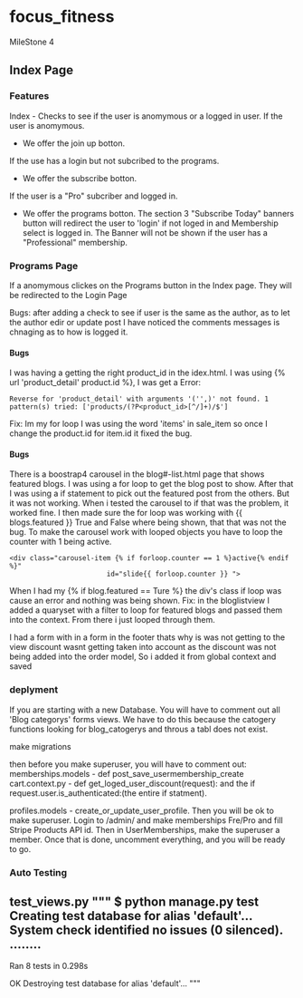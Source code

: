 # focus_fitness

 MileStone 4

## Index Page

### Features

Index - Checks to see if the user is anomymous or a logged in  user.
If the user is anomymous.

- We offer the join up botton.

If the use has a login but not subcribed to the programs.

- We offer the subscribe botton.

If the user is a "Pro" subcriber and logged in.

- We offer the programs botton.
The section 3 "Subscribe Today" banners button will redirect the user to 'login' if not loged in and Membership select is logged in.
The Banner will not be shown if the user has a "Professional" membership.

### Programs Page

If a anomymous clickes on the Programs button in the Index page. They will be redirected to the Login Page

 Bugs:
 after adding a check to see if user is the same as the author, as to let the author edir or update post I have noticed the comments messages is chnaging as to how is logged it.

#### Bugs

 I was having a getting the right product_id in the idex.html. I was using {% url 'product_detail' product.id %}, I was get a Error:  

~~~
Reverse for 'product_detail' with arguments '('',)' not found. 1 pattern(s) tried: ['products/(?P<product_id>[^/]+)/$']
~~~

Fix: Im my for loop I was using the word 'items' in sale_item so once I change the product.id for item.id it fixed the bug.

#### Bugs

There is a boostrap4 carousel in the blog#-list.html page that shows featured blogs. I was using a for loop to get the blog post to show. After that I was using a if statement to pick out the featured post from the others.
But it was not working.
When i tested the carousel to if that was the problem, it worked fine.
I then made sure the for loop was working with {{ blogs.featured }} True and False where being shown, that that was not the bug.
To make the carousel work with looped objects you have to loop the counter with 1 being active.
~~~
<div class="carousel-item {% if forloop.counter == 1 %}active{% endif %}"
                        id="slide{{ forloop.counter }} ">
~~~

When I had my {% if blog.featured == Ture %} the div's class if loop was cause an error and nothing was being shown.
Fix: in the bloglistview I added a quaryset with a filter to loop for featured blogs and passed them into the context. From there i just looped through them.

I had a form with in a form in the footer thats why is was not getting to the view
discount wasnt getting taken into account as the discount was not being added into the order model, So i added it from global context and saved

### deplyment

If you are starting with a new Database.
You will have to comment out all 'Blog categorys' forms views.
We have to do this because the catogery functions looking for blog_catogerys and throus a tabl does not exist.

make migrations

then before you make superuser, you will have to comment out:
memberships.models - def post_save_usermembership_create
cart.context.py - def get_loged_user_discount(request): and the if request.user.is_authenticated:(the entire if statment).

profiles.models - create_or_update_user_profile.
Then you will be ok to make superuser.
Login to /admin/ and make memberships Fre/Pro and fill Stripe Products API id.
Then in UserMemberships, make the superuser a member.
Once that is done, uncomment everything, and you will be ready to go.


### Auto Testing 
test_views.py
"""
$ python manage.py test
Creating test database for alias 'default'...
System check identified no issues (0 silenced).
........
----------------------------------------------------------------------
Ran 8 tests in 0.298s

OK
Destroying test database for alias 'default'...
"""